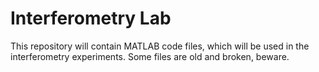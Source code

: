 # Interferometry Lab

This repository will contain MATLAB code files, which will be used in the interferometry experiments. Some files are old and broken, beware.
